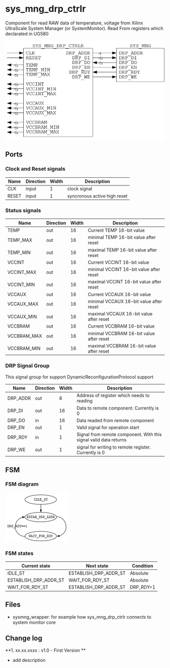 # sys_mng_drp_ctrlr

Component for read RAW data of temperature, voltage from Xilinx UltraScale System Manager (or SystemMonitor). Read From registers which declarated in UG580 

![sys_mng_drp_ctrlr_struct][sys_mng_drp_ctrlr_struct_link]

[sys_mng_drp_ctrlr_struct_link]:https://github.com/MasterPlayer/xilinx-sv/blob/master/misc/sys_mng_drp_ctrlr/documentation/sys_mng_drp_ctrlr_struct.png

## Ports 

### Clock and Reset signals 

Name | Direction | Width | Description
-----|-----------|-------|-----------
CLK | input | 1 | clock signal 
RESET | input | 1 | syncronous active high reset 

### Status signals

Name | Direction | Width | Description
-----|-----------|-------|-----------
TEMP | out | 16 | Current TEMP 16-bit value
TEMP_MAX | out | 16 | minimal TEMP 16-bit value after reset
TEMP_MIN | out | 16 | maximal TEMP 16-bit value after reset
VCCINT | out | 16 | Current VCCINT 16-bit value
VCCINT_MAX | out | 16 | minimal VCCINT 16-bit value after reset
VCCINT_MIN | out | 16 | maximal VCCINT 16-bit value after reset
VCCAUX | out | 16 | Current VCCAUX 16-bit value
VCCAUX_MAX | out | 16 | minimal VCCAUX 16-bit value after reset
VCCAUX_MIN | out | 16 | maximal VCCAUX 16-bit value after reset
VCCBRAM | out | 16 | Current VCCBRAM 16-bit value
VCCBRAM_MAX | out | 16 | minimal VCCBRAM 16-bit value after reset
VCCBRAM_MIN | out | 16 | maximal VCCBRAM 16-bit value after reset

### DRP Signal Group

This signal group for support DynamicReconfigurationProtocol support

Name | Direction | Width | Description
-----|-----------|-------|-----------
DRP_ADDR | out | 8 | Address of register which needs to reading 
DRP_DI | out | 16 | Data to remote component. Currently is 0
DRP_DO | in | 16 | Data readed from remote component
DRP_EN | out | 1 | Valid signal for operation start
DRP_RDY | in | 1 | Signal from remote component. With this signal valid data returns
DRP_WE | out | 1 | signal for writing to remote register. Currently is 0

## FSM

### FSM diagram 

![sys_mng_drp_ctrlr_fsm][sys_mng_drp_ctrlr_fsm_link]

[sys_mng_drp_ctrlr_fsm_link]:https://github.com/MasterPlayer/xilinx-sv/blob/master/misc/sys_mng_drp_ctrlr/documentation/sys_mng_drp_ctrlr_fsm.png

### FSM states

Current state | Next state | Condition
--------------|------------|----------
IDLE_ST | ESTABLISH_DRP_ADDR_ST | Absolute
ESTABLISH_DRP_ADDR_ST | WAIT_FOR_RDY_ST | Absolute
WAIT_FOR_RDY_ST | ESTABLISH_DRP_ADDR_ST | DRP_RDY=1

## Files

- sysmng_wrapper: for example how sys_mng_drp_ctrlr connects to system monitor core


## Change log

**1. xx.xx.xxxx : v1.0 - First Version **
- add description


